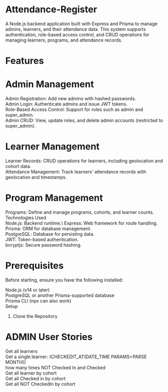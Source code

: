 # Attendance-Register

A Node.js backend application built with Express and Prisma to manage admins, learners, and their attendance data. This system supports authentication, role-based access control, and CRUD operations for managing learners, programs, and attendance records.

# Features
# Admin Management
Admin Registration: Add new admins with hashed passwords. \
Admin Login: Authenticate admins and issue JWT tokens.\
Role-Based Access Control: Support for roles such as admin and super_admin.\
Admin CRUD: View, update roles, and delete admin accounts (restricted to super_admin).

# Learner Management 
Learner Records: CRUD operations for learners, including geolocation and cohort data. \
Attendance Management: Track learners' attendance records with geolocation and timestamps. 

# Program Management
Programs: Define and manage programs, cohorts, and learner counts. \
Technologies Used \
Node.js: Backend runtime.\ 
Express: Web framework for route handling. \
Prisma: ORM for database management. \
PostgreSQL: Database for persisting data. \
JWT: Token-based authentication. \
bcryptjs: Secure password hashing. 

# Prerequisites
Before starting, ensure you have the following installed: 

Node.js (v14 or later) \
PostgreSQL or another Prisma-supported database \
Prisma CLI (npx can also work) \
Setup  
1. Clone the Repository 

# ADMIN User Stories
  Get all learners \
 Get a single learner:
 (CHECKEDIT_AT(DATE_TIME PARAMS=PARSE MONTH)) \
 how many times NOT  Checked In and Checked \
Get all learner by cohort \
Get all Checked in by cohort \
Get all NOT CheckedIn by cohort 

